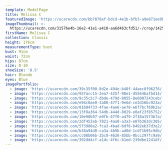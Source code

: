 ```yaml
---
template: ModelPage
title: Melissa C
featuredImage: 'https://ucarecdn.com/bb7878af-bdcd-4e1b-bfb3-a9e871ee9b7b/'
imageThumbnail: >-
  https://ucarecdn.com/31576e4b-16e2-41e1-a410-aa6d463cfd51/-/crop/1425x2147/194,0/-/preview/
firstName: Melissa C
collection: Classic
height: 176cm
measurementType: bust
bust: 91cm
waist: 72cm
hips: 87cm
size: 8-10
shoeSize: '8.5'
hair: Blonde
eyes: Blue
imagePortfolio:
  - image: 'https://ucarecdn.com/39c35f00-8d2e-494e-b40f-44aec8f96276/'
  - image: 'https://ucarecdn.com/937acc15-2ea7-425f-98e1-d5564bafbd14/'
  - image: 'https://ucarecdn.com/9c35c2c7-dbde-479d-8055-8e6007243ceb/'
  - image: 'https://ucarecdn.com/e94c0ae0-3a88-47f1-9e6d-ce2d16bc923a/'
  - image: 'https://ucarecdn.com/81b04733-4fae-4ae6-ae78-e6f7bcf69b2a/'
  - image: 'https://ucarecdn.com/13f8a364-54db-444d-8029-e0af23f85752/'
  - image: 'https://ucarecdn.com/10e90b97-e0fb-47f0-a479-2f18a1573b7a/'
  - image: 'https://ucarecdn.com/2df453ab-7821-4aa8-a3a3-e07b363dc305/'
  - image: 'https://ucarecdn.com/5f3980a2-fca3-4bad-bdf8-b492eb37d3e2/'
  - image: 'https://ucarecdn.com/b38a94d8-ca3a-4b9b-ad0d-1cd71b95c9db/'
  - image: 'https://ucarecdn.com/cc08b06b-2bc8-4626-85bb-0bcc297fc9a9/'
  - image: 'https://ucarecdn.com/392dd4cf-a1dc-4f6c-b1ed-239dbe1241df/'
---
```


